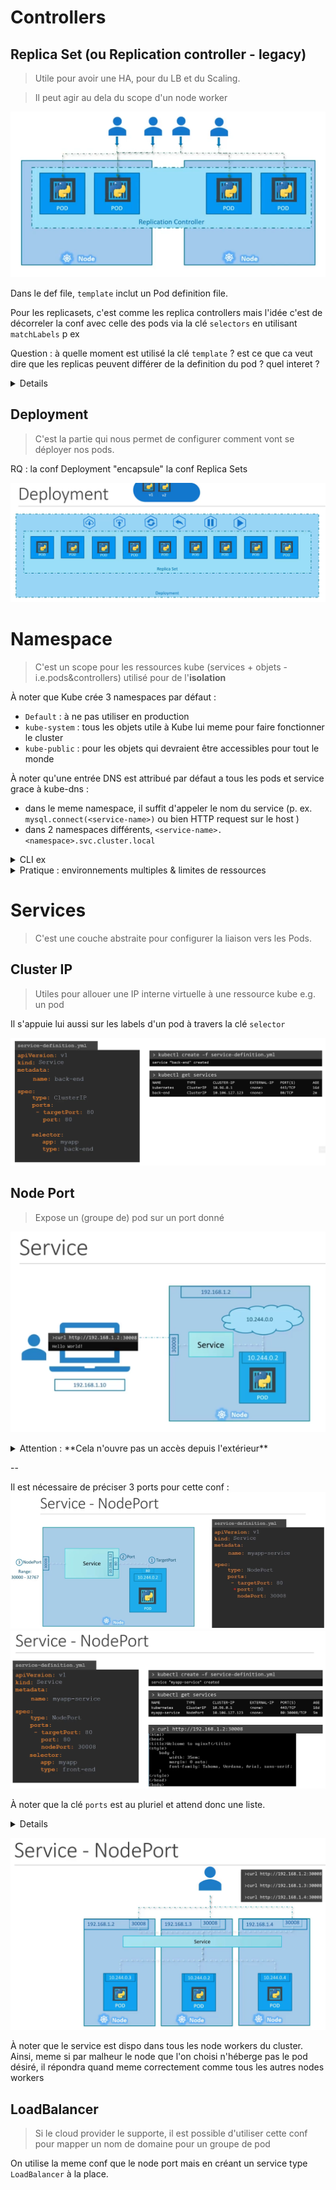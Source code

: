 # Controllers

## Replica Set (ou Replication controller - legacy)

> Utile pour avoir une HA, pour du LB et du Scaling. 

> Il peut agir au dela du scope d'un node worker

![replication_controller](./images/replication_controller.png)

Dans le def file, `template` inclut un Pod definition file.

Pour les replicasets, c'est comme les replica controllers mais l'idée c'est de décorreler la conf avec celle des pods via la clé `selectors` en utilisant `matchLabels` p ex

Question : à quelle moment est utilisé la clé `template` ? est ce que ca veut dire que les replicas peuvent différer de la definition du pod ? quel interet ?

<details>
à noter que lorsque l'on modifie le template des pods supervisés par un replicaset, il est parfois nécessaire de tuer les pods afin que la modification soit appliquée
</details>


## Deployment

> C'est la partie qui nous permet de configurer comment vont se déployer nos pods.

RQ : la conf Deployment "encapsule" la conf Replica Sets

![Deployment](./images/deployment.png)

# Namespace

> C'est un scope pour les ressources kube (services + objets - i.e.pods&controllers) utilisé pour de l'**isolation**

À noter que Kube crée 3 namespaces par défaut :
* `Default` : à ne pas utiliser en production
* `kube-system` : tous les objets utile à Kube lui meme pour faire fonctionner le cluster
* `kube-public` : pour les objets qui devraient être accessibles pour tout le monde

À noter qu'une entrée DNS est attribué par défaut a tous les pods et service grace à kube-dns :
* dans le meme namespace, il suffit d'appeler le nom du service (p. ex. `mysql.connect(<service-name>)` ou bien HTTP request sur le host <pod-name>) 
* dans 2 namespaces différents, `<service-name>.<namespace>.svc.cluster.local`

<details><summary>CLI ex</summary>

Pour la création de resource kube, on peut soit spécifier `--namespace=` dans la command kubectl soit utiliser la clé `namespace:` dans le def file sous le noeud `metadata:`

On peut créer des namespaces via un def file ou via la command `kubectl create`
</details>

<details><summary>Pratique : environnements multiples & limites de ressources</summary>
Les namespaces ont été prévu pour les environnements dev/preprod/staging/qa/prod car on peut allouer des limites de resources par namespace via l'objet `ResourceQuota`. Mais en pratique c'est encore mieux isolé d'utiliser des clusters différents.
</details>

# Services

> C'est une couche abstraite pour configurer la liaison vers les Pods. 

## Cluster IP

> Utiles pour allouer une IP interne virtuelle à une ressource kube e.g. un pod

Il s'appuie lui aussi sur les labels d'un pod à travers la clé `selector`

![cluster ip](./images/cluster_ip_def_file.png)

## Node Port

> Expose un (groupe de) pod sur un port donné

![ex d'usage d'un service](./images/ex_services_usage.png)

<details>
  <summary>Attention : **Cela n'ouvre pas un accès depuis l'extérieur**</summary>, pour l'instant il est quand meme nécessaire de se trouver dans le même réseau que celui du cluster kube. 
</details>

--

Il est nécessaire de préciser 3 ports pour cette conf : 
![node port def file](./images/service_type_nodeport_def_file.png)
![node port with selector](./images/service_type_nodeport_w_selector.png)

À noter que la clé `ports` est au pluriel et attend donc une liste. 

<details>
De la même maniere que pour les replica set, le service nodeport prévoit un clé `selector` de manière à identifier les pods qu'il doit servir via les labels du pod. Ainsi, tous les pods, même s'ils tournent sur différent `worker nodes`, seront servis par le service NodePort. L'algo pour choisir au "runtime" est `random`. Ainsi, il existe _out-of-the-box_ un `load balancing` dans le Node Port kube (cf. screen ci dessous)
</details>

![service_nodeport_w_multiple_node_workers](./images/service_nodeport_w_multiple_node_workers.png)

À noter que le service est dispo dans tous les node workers du cluster. Ainsi, meme si par malheur le node que l'on choisi n'héberge pas le pod désiré, il répondra quand meme correctement comme tous les autres nodes workers

## LoadBalancer

> Si le cloud provider le supporte, il est possible d'utiliser cette conf pour mapper un nom de domaine pour un groupe de pod

On utilise la meme conf que le node port mais en créant un service type `LoadBalancer` à la place.
